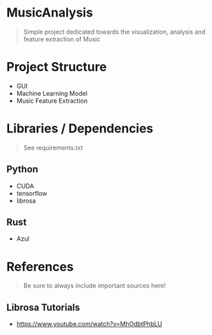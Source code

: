 # MusicAnalysis
> Simple project dedicated towards the visualization, analysis and feature extraction of Music

# Project Structure

- GUI
- Machine Learning Model
- Music Feature Extraction

# Libraries / Dependencies
> See requirements.txt
## Python
- CUDA
- tensorflow
- librosa

## Rust
- Azul

# References

> Be sure to always include important sources here!

## Librosa Tutorials
- https://www.youtube.com/watch?v=MhOdbtPhbLU
